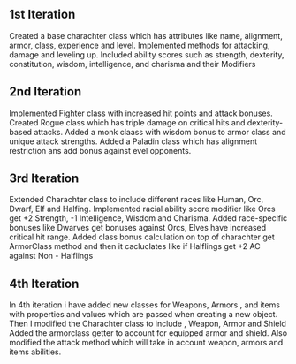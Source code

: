 ## 1st Iteration

Created a base charachter class which has attributes like name, alignment, armor, class, experience and level. Implemented methods for attacking, damage and leveling up. Included ability scores such as strength, dexterity, constitution, wisdom, intelligence, and charisma and their Modifiers

## 2nd Iteration

Implemented Fighter class with increased hit points and attack bonuses. Created Rogue class which has triple damage on critical hits and dexterity-based attacks. Added a monk claass with wisdom bonus to armor class and unique attack strengths.
Added a Paladin class which has alignment restriction ans add bonus against evel opponents.

## 3rd Iteration

Extended Charachter class to include different races like Human, Orc, Dwarf, Elf and Halfing. Implemented racial ability score modifier like Orcs get +2 Strength, -1 Intelligence, Wisdom and Charisma. Added race-specific bonuses like Dwarves get bonuses against Orcs, Elves have increased critical hit range. Added class bonus calculation on top of charachter get ArmorClass method and then it cacluclates like if  Halflings get +2 AC against Non - Halflings

## 4th Iteration

In 4th iteration i have added new classes for Weapons, Armors , and items  with properties and values which are passed when creating a new object. 
Then I modified the Charachter class to include , Weapon, Armor and Shield Added the armorclass getter to account for equipped armor and shield. Also modified the attack method which will take in account weapon, armors and items abilities.